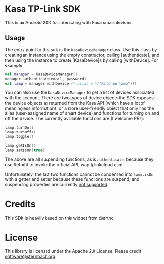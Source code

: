 # Kasa TP-Link SDK
This is an Android SDK for interacting with Kasa smart devices.

## Usage

The entry point to this sdk is the `KasaDeviceManager` class. Use this class by creating an instance using the empty constructor, calling [authenticate], and then using the instance to create [KasaDevice]s by calling [withDevice]. For example:

```kotlin
val manager = KasaDeviceManager()
manager.authenticate(email, password)
val lamp = manager.withDevice(/* alias = */"Kitchen lamp")!!
```
You can also use the `KasaDeviceManager` to get a list of devices associated with the account. There are two types of device objects the SDK exposes: the device objects as returned from the Kasa API (which have a lot of meaningless information), or a more user-friendly object that only has the alias (user-assigned name of smart device) and functions for turning on and off the device. The currently available functions are (I welcome PRs):

```kotlin
lamp.turnOn()
lamp.turnOff()
lamp.toggle() 

lamp.getIsOn()
lamp.setIsOn(true)
```
The above are all suspending functions, as is `authenticate`, because they use Retrofit to invoke the official API, wap.tplinkcloud.com.

Unfortunately, the last two functions cannot be condensed into `lamp.isOn` with a getter and setter because these functions are suspend, and suspending properties are currently [not supported](https://youtrack.jetbrains.com/issue/KT-15555).

# Credits
This SDK is heavily based on [this](https://github.com/artnc/kasa-widget-android) widget from @artnc

# License
This library is licensed under the Apache 2.0 License. Please credit software@sternbach.org.
